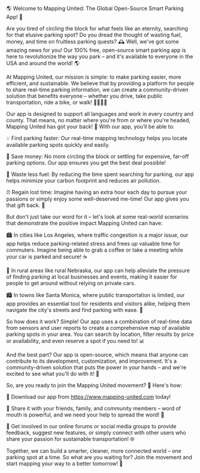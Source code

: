 🌎 Welcome to Mapping United: The Global Open-Source Smart Parking App! 🚗

Are you tired of circling the block for what feels like an eternity, searching for that elusive parking spot? Do you dread the thought of wasting fuel, money, and time on fruitless parking quests? 🕰️ Well, we've got some amazing news for you! Our 100% free, open-source smart parking app is here to revolutionize the way you park – and it's available to everyone in the USA and around the world! 🌎

At Mapping United, our mission is simple: to make parking easier, more efficient, and sustainable. We believe that by providing a platform for people to share real-time parking information, we can create a community-driven solution that benefits everyone – whether you drive, take public transportation, ride a bike, or walk! 🚴‍♀️🚌💨

Our app is designed to support all languages and work in every country and county. That means, no matter where you're from or where you're headed, Mapping United has got your back! 🌟 With our app, you'll be able to:

💡 Find parking faster: Our real-time mapping technology helps you locate available parking spots quickly and easily.

💸 Save money: No more circling the block or settling for expensive, far-off parking options. Our app ensures you get the best deal possible!

🔋 Waste less fuel: By reducing the time spent searching for parking, our app helps minimize your carbon footprint and reduces air pollution.

⏰ Regain lost time: Imagine having an extra hour each day to pursue your passions or simply enjoy some well-deserved me-time! Our app gives you that gift back. 🎁

But don't just take our word for it – let's look at some real-world scenarios that demonstrate the positive impact Mapping United can have:

🏙️ In cities like Los Angeles, where traffic congestion is a major issue, our app helps reduce parking-related stress and frees up valuable time for commuters. Imagine being able to grab a coffee or take a meeting while your car is parked and secure! ☕️

🌳 In rural areas like rural Nebraska, our app can help alleviate the pressure of finding parking at local businesses and events, making it easier for people to get around without relying on private cars.

🏙️ In towns like Santa Monica, where public transportation is limited, our app provides an essential tool for residents and visitors alike, helping them navigate the city's streets and find parking with ease. 🚌

So how does it work? Simple! Our app uses a combination of real-time data from sensors and user reports to create a comprehensive map of available parking spots in your area. You can search by location, filter results by price or availability, and even reserve a spot if you need to! 📊

And the best part? Our app is open-source, which means that anyone can contribute to its development, customization, and improvement. It's a community-driven solution that puts the power in your hands – and we're excited to see what you'll do with it! 💪

So, are you ready to join the Mapping United movement? 🎉 Here's how:

📲 Download our app from https://www.mapping-united.com today!

💬 Share it with your friends, family, and community members – word of mouth is powerful, and we need your help to spread the word! 💪

👥 Get involved in our online forums or social media groups to provide feedback, suggest new features, or simply connect with other users who share your passion for sustainable transportation! 🌐

Together, we can build a smarter, cleaner, more connected world – one parking spot at a time. So what are you waiting for? Join the movement and start mapping your way to a better tomorrow! 🌟